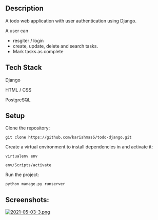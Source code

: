 ## Description

A todo web application with user authentication using Django.

A user can
* resgiter / login 
* create, update, delete and search tasks. 
* Mark tasks as complete

## Tech Stack

Django

HTML / CSS

PostgreSQL


## Setup

Clone the repository:

```
git clone https://github.com/karishmas6/todo-django.git
```

Create a virtual environment to install dependencies in and activate it:

```
virtualenv env
```

```
env/Scripts/activate
```

Run the project:

```
python manage.py runserver
```

## Screenshots:

[![2021-05-03-3.png](https://i.postimg.cc/nLw1Dm6h/2021-05-03-3.png)](https://postimg.cc/VSnMyJfx)
